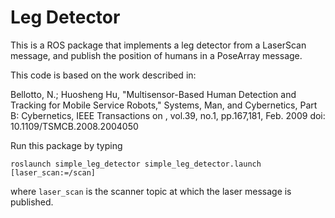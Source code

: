 # Leg Detector
This is a ROS package that implements a leg detector from a LaserScan message, and publish the position of humans in a PoseArray message.

This code is based on the work described in:

Bellotto, N.; Huosheng Hu, "Multisensor-Based Human Detection and Tracking for Mobile Service Robots," Systems, Man, and Cybernetics, Part B: Cybernetics, IEEE Transactions on , vol.39, no.1, pp.167,181, Feb. 2009
doi: 10.1109/TSMCB.2008.2004050

Run this package by typing 

```
roslaunch simple_leg_detector simple_leg_detector.launch [laser_scan:=/scan]
```

where ```laser_scan``` is the scanner topic at which the laser message is
published.
